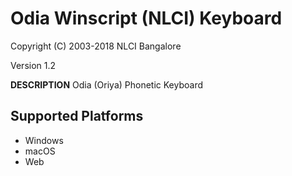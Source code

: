 # Odia Winscript (NLCI) Keyboard

Copyright (C) 2003-2018 NLCI Bangalore

Version 1.2

__DESCRIPTION__
Odia (Oriya) Phonetic Keyboard

## Supported Platforms

* Windows
* macOS
* Web
